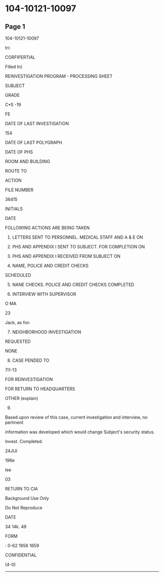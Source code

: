 # 104-10121-10097

## Page 1

104-10121-10097

tri:

CORFIPERTIAL

Filled In)

REINVESTIGATION PROGRAM - PROCESSING SHEET

SUBJECT

GRADE

C•S -19

FE

DATE OF LAST INVESTIGATION

154

DATE OF LAST POLYGRAPH

DATE OF PHS

ROOM AND BUILDING

ROUTE TO

ACTION

FILE NUMBER

36415

INITIALS

DATE

FOLLOWING ACTIONS ARE BEING TAKEN

1. LETTERS SENT TO PERSONNEL. MEDICAL STAFF AND A & E ON

2. PHS AND APPENDIX I SENT TO SUBJECT. FOR COMPLETION ON

3. PHS AND APPENDIX I RECEIVED FROM SUBJECT ON

4. NAME, POLICE AND CREDIT CHECKS

SCHEDULED

5. NANE CHECKS. POLICE AND CREDIT CHECKS COMPLETED

6. INTERVIEW WITH SUPERVISOR

O MA

23

Jack, as fon

7. NEIGHBORHOOD INVESTIGATION

REQUESTED

NONE

8. CASE PENDED TO

7i1-13

FOR REINVESTIGATION

FOR RETURN TO HEADQUARTERS

OTHER (explain)

9.

Based upon review of this case, current investigation and interview, no pertinent

information was developed which would change Subject's security status.

Invest. Completed.

24JUI

196e

lee

03

RETURN TO CIA

Background Use Only

Do Not Reproduce

DATE

34 14k. 49

FORM

: 0-62 1956 1659

CONFIDENTIAL

(4-0)

---

